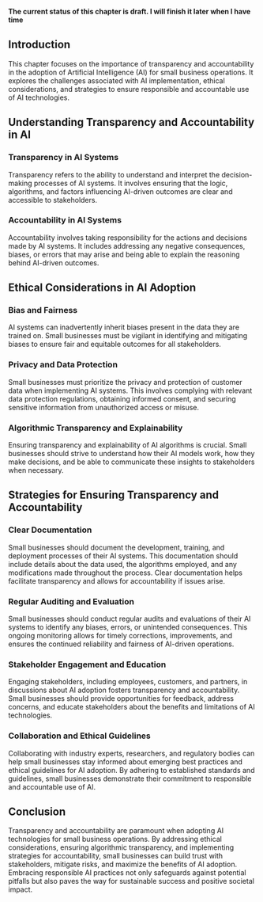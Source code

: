 **The current status of this chapter is draft. I will finish it later when I have time**

Introduction
------------

This chapter focuses on the importance of transparency and accountability in the adoption of Artificial Intelligence (AI) for small business operations. It explores the challenges associated with AI implementation, ethical considerations, and strategies to ensure responsible and accountable use of AI technologies.

Understanding Transparency and Accountability in AI
---------------------------------------------------

### Transparency in AI Systems

Transparency refers to the ability to understand and interpret the decision-making processes of AI systems. It involves ensuring that the logic, algorithms, and factors influencing AI-driven outcomes are clear and accessible to stakeholders.

### Accountability in AI Systems

Accountability involves taking responsibility for the actions and decisions made by AI systems. It includes addressing any negative consequences, biases, or errors that may arise and being able to explain the reasoning behind AI-driven outcomes.

Ethical Considerations in AI Adoption
-------------------------------------

### Bias and Fairness

AI systems can inadvertently inherit biases present in the data they are trained on. Small businesses must be vigilant in identifying and mitigating biases to ensure fair and equitable outcomes for all stakeholders.

### Privacy and Data Protection

Small businesses must prioritize the privacy and protection of customer data when implementing AI systems. This involves complying with relevant data protection regulations, obtaining informed consent, and securing sensitive information from unauthorized access or misuse.

### Algorithmic Transparency and Explainability

Ensuring transparency and explainability of AI algorithms is crucial. Small businesses should strive to understand how their AI models work, how they make decisions, and be able to communicate these insights to stakeholders when necessary.

Strategies for Ensuring Transparency and Accountability
-------------------------------------------------------

### Clear Documentation

Small businesses should document the development, training, and deployment processes of their AI systems. This documentation should include details about the data used, the algorithms employed, and any modifications made throughout the process. Clear documentation helps facilitate transparency and allows for accountability if issues arise.

### Regular Auditing and Evaluation

Small businesses should conduct regular audits and evaluations of their AI systems to identify any biases, errors, or unintended consequences. This ongoing monitoring allows for timely corrections, improvements, and ensures the continued reliability and fairness of AI-driven operations.

### Stakeholder Engagement and Education

Engaging stakeholders, including employees, customers, and partners, in discussions about AI adoption fosters transparency and accountability. Small businesses should provide opportunities for feedback, address concerns, and educate stakeholders about the benefits and limitations of AI technologies.

### Collaboration and Ethical Guidelines

Collaborating with industry experts, researchers, and regulatory bodies can help small businesses stay informed about emerging best practices and ethical guidelines for AI adoption. By adhering to established standards and guidelines, small businesses demonstrate their commitment to responsible and accountable use of AI.

Conclusion
----------

Transparency and accountability are paramount when adopting AI technologies for small business operations. By addressing ethical considerations, ensuring algorithmic transparency, and implementing strategies for accountability, small businesses can build trust with stakeholders, mitigate risks, and maximize the benefits of AI adoption. Embracing responsible AI practices not only safeguards against potential pitfalls but also paves the way for sustainable success and positive societal impact.
